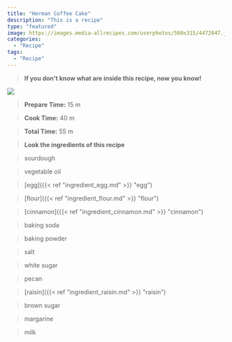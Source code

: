 ```yaml
---
title: "Herman Coffee Cake"
description: "This is a recipe"
type: "featured"
image: https://images.media-allrecipes.com/userphotos/560x315/4472047.jpg
categories: 
  - "Recipe"
tags: 
  - "Recipe"
---
```



>**If you don't know what are inside this recipe, now you know!**

![](../images/Recipes-Banner.jpg)
> **Prepare Time:** 15 m


> **Cook Time:** 40 m


> **Total Time:** 55 m

> **Look the ingredients of this recipe**

> sourdough

> vegetable oil

> [egg]({{< ref "ingredient_egg.md" >}} "egg")

> [flour]({{< ref "ingredient_flour.md" >}} "flour")

> [cinnamon]({{< ref "ingredient_cinnamon.md" >}} "cinnamon")

> baking soda

> baking powder

> salt

> white sugar

> pecan

> [raisin]({{< ref "ingredient_raisin.md" >}} "raisin")

> brown sugar

> margarine

> milk

